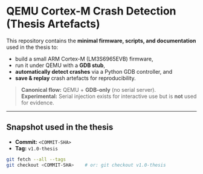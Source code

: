 # QEMU Cortex-M Crash Detection (Thesis Artefacts)

This repository contains the **minimal firmware, scripts, and documentation** used in the thesis to:
- build a small ARM Cortex-M (LM3S6965EVB) firmware,
- run it under QEMU with a **GDB stub**,
- **automatically detect crashes** via a Python GDB controller, and
- **save & replay** crash artefacts for reproducibility.

> **Canonical flow:** QEMU + **GDB-only** (no serial server).  
> **Experimental:** Serial injection exists for interactive use but is **not** used for evidence.

---

## Snapshot used in the thesis

- **Commit:** `<COMMIT-SHA>`
- **Tag:** `v1.0-thesis`

```bash
git fetch --all --tags
git checkout <COMMIT-SHA>    # or: git checkout v1.0-thesis

